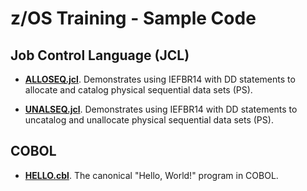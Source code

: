 # z/OS Training - Sample Code 

## Job Control Language (JCL) 

- **[ALLOSEQ.jcl](jcl/ALLOSEQ.jcl)**. Demonstrates using IEFBR14 with DD statements to allocate and catalog physical sequential data sets (PS). 

- **[UNALSEQ.jcl](jcl/UNALSEQ.jcl)**. Demonstrates using IEFBR14 with DD statements to uncatalog and unallocate physical sequential data sets (PS). 

## COBOL 

- **[HELLO.cbl](cobol/HELLO.cbl)**. The canonical "Hello, World!" program in COBOL.

